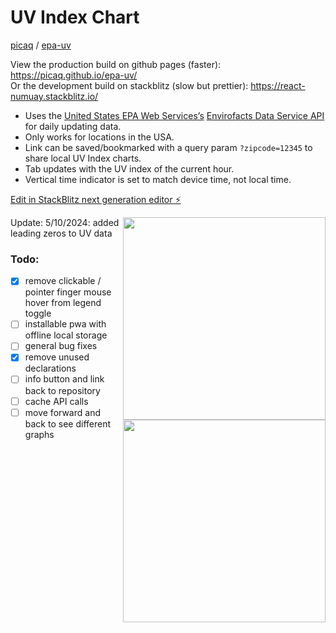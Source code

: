 # UV Index Chart
[picaq](https://github.com/picaq) / [epa-uv](https://github.com/picaq/epa-uv)

View the production build on github pages (faster): https://picaq.github.io/epa-uv/<br>
Or the development build on stackblitz (slow but prettier): https://react-numuay.stackblitz.io/ 

- Uses the [United States EPA Web Services’s](https://www.epa.gov/enviro/web-services) [Envirofacts Data Service API](https://www.epa.gov/enviro/envirofacts-data-service-api) for daily updating data.
- Only works for locations in the USA.
- Link can be saved/bookmarked with a query param `?zipcode=12345` to share local UV Index charts.
- Tab updates with the UV index of the current hour.
- Vertical time indicator is set to match device time, not local time.

[Edit in StackBlitz next generation editor ⚡️](https://stackblitz.com/~/github.com/picaq/epa-uv)

<img src="https://github.com/picaq/epa-uv/assets/34908590/46d130f2-6739-4881-82c7-f08ba3b46387" width=324 align=right>
<img src="https://github.com/picaq/epa-uv/assets/34908590/f2e751fe-2bf1-45a0-a3ce-34f7777e13df" width=324 align=right>

Update: 5/10/2024: added leading zeros to UV data

### Todo:
- [x] remove clickable / pointer finger mouse hover from legend toggle
- [ ] installable pwa with offline local storage
- [ ] general bug fixes
- [x] remove unused declarations
- [ ] info button and link back to repository
- [ ] cache API calls
- [ ] move forward and back to see different graphs
